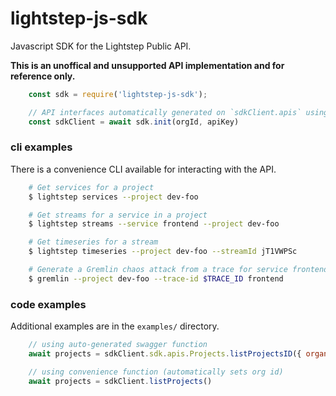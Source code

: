 # lightstep-js-sdk

Javascript SDK for the Lightstep Public API.

**This is an unoffical and unsupported API implementation and for reference only.**

```js
    const sdk = require('lightstep-js-sdk');

    // API interfaces automatically generated on `sdkClient.apis` using swagger
    const sdkClient = await sdk.init(orgId, apiKey)
```

### cli examples

There is a convenience CLI available for interacting with the API.

```sh
    # Get services for a project
    $ lightstep services --project dev-foo

    # Get streams for a service in a project
    $ lightstep streams --service frontend --project dev-foo

    # Get timeseries for a stream
    $ lightstep timeseries --project dev-foo --streamId jT1VWPSc

    # Generate a Gremlin chaos attack from a trace for service frontend
    $ gremlin --project dev-foo --trace-id $TRACE_ID frontend
```

### code examples

Additional examples are in the `examples/` directory.

```js
    // using auto-generated swagger function
    await projects = sdkClient.sdk.apis.Projects.listProjectsID({ organization: 'my-org-id' })

    // using convenience function (automatically sets org id)
    await projects = sdkClient.listProjects()
```